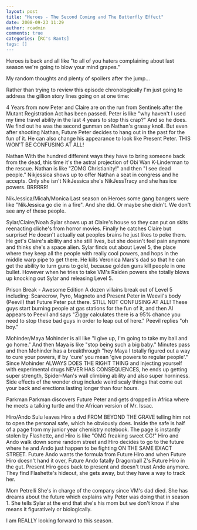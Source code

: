 ```yaml
---
layout: post
title: "Heroes - The Second Coming and The Butterfly Effect"
date: 2008-09-23 11:29
author: rcadmin
comments: true
categories: [RC's Rants]
tags: []
---
```

Heroes is back and all like "to all of you haters complaining about last season we're going to blow your mind grapes."

My random thoughts and plenty of spoilers after the jump...

<!--more-->Rather than trying to review this episode chronologically I'm just going to address the gillion story lines going on at one time:

4 Years from now
Peter and Claire are on the run from Sentinels after the Mutant Registration Act has been passed. Peter is like "why haven't I used my time travel ability in the last 4 years to stop this crap?" And so he does. We find out he was the second gunman on Nathan's grassy knoll. But even after shooting Nathan, Future Peter decides to hang out in the past for the fun of it. He can also change his appearance to look like Present Peter. THIS WON'T BE CONFUSING AT ALL!

Nathan
With the hundred different ways they have to bring someone back from the dead, this time it's the astral projection of Obi Wan K-Linderman to the rescue. Nathan is like "ZOMG Christianity!" and then "I see dead people." Nikjessica shows up to offer Nathan a seat in congress and he accepts. Only she isn't NikJessica she's NikJessTracy and she has ice powers. BRRRRR!

NikJessica/Micah/Monica
Last season on Heroes some gang bangers were like "NikJessica go die in a fire". And she did. Or maybe she didn't. We don't see any of these people.

Sylar/Claire/Noah
Sylar shows up at Claire's house so they can put on skits reenacting cliche's from horror movies. Finally he catches Claire but surprise! He doesn't actually eat peoples brains he just likes to poke them. He get's Claire's ability and she still lives, but she doesn't feel pain anymore and thinks she's a space alien. Sylar finds out about Level 5, the place where they keep all the people with really cool powers, and hops in the middle warp pipe to get there. He kills Veronica Mars's dad so that he can get the ability to turn guns to gold, because golden guns kill people in one bullet. However when he tries to take VM's Raiden powers she totally blows up knocking out Sylar and releasing Level 5.

Prison Break - Awesome Edition
A dozen villains break out of Level 5 including: Scarecrow, Pyro, Magneto and Present Peter in Weevil's body (Peevil) that Future Peter put there. STILL NOT CONFUSING AT ALL! These guys start burning people at gas stations for the fun of it, and then Al appears to Peevil and says "Ziggy calculates there is a 95% chance you need to stop these bad guys in order to leap out of here." Peevil replies "oh boy."

Mohinder/Maya
Mohinder is all like "I give up, I'm going to take my ball and go home." And then Maya is like "stop being such a big baby." Minutes pass and then Mohinder has a breakthrough "hey Maya I totally figured out a way to cure your powers, if by 'cure' you mean 'give powers to regular people'." Since Mohinder ALWAYS DOES THE RIGHT THING and injecting yourself with experimental drugs NEVER HAS CONSEQUENCES, he ends up getting super strength, Spider-Man's wall climbing ability and also super horniness. Side effects of the wonder drug include weird scaly things that come out your back and erections lasting longer than four hours.

Parkman
Parkman discovers Future Peter and gets dropped in Africa where he meets a talking turtle and the African version of Mr. Issac.

Hiro/Ando
Sulu leaves Hiro a dvd FROM BEYOND THE GRAVE telling him not to open the personal safe, which he obviously does. Inside the safe is half of a page from my junior year chemistry notebook. The page is instantly stolen by Flashette, and Hiro is like "OMG freaking sweet CG!" Hiro and Ando walk down some random street and Hiro decides to go to the future where he and Ando just happen to be fighting ON THE SAME EXACT STREET. Future Ando wants the formula from Future Hiro and when Future Hiro doesn't hand it over, Future Ando fatally Dragonball Z's Future Hiro in the gut. Present Hiro goes back to present and doesn't trust Ando anymore. They find Flashette's hideout, she gets away, but they have a way to track her.

Mom Petrelli
She's in charge of the company since VM's dad died. She has dreams about the future which explains why Peter was doing that in season 1. She tells Sylar at the end that she's his mom but we don't know if she means it figuratively or biologically.

I am REALLY looking forward to this season.
